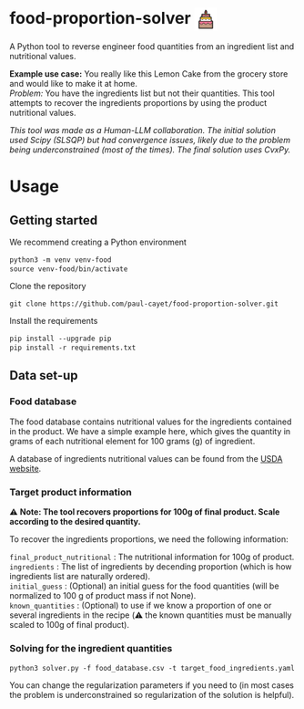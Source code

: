# food-proportion-solver <img src="cake.png" alt="drawing" width="40" style="vertical-align:middle"/>

A Python tool to reverse engineer food quantities from an ingredient list and nutritional values.


**Example use case:** You really like this Lemon Cake from the grocery store and would like to make it at home.\
_Problem:_ You have the ingredients list but not their quantities. This tool attempts to recover the ingredients proportions by using the product nutritional values.

_This tool was made as a Human-LLM collaboration. The initial solution used Scipy (SLSQP) but had convergence issues, likely due to the problem being underconstrained (most of the times). The final solution uses CvxPy._


# Usage

## Getting started

We recommend creating a Python environment
```
python3 -m venv venv-food
source venv-food/bin/activate
```

Clone the repository
```
git clone https://github.com/paul-cayet/food-proportion-solver.git
```

Install the requirements
```
pip install --upgrade pip
pip install -r requirements.txt
```



## Data set-up

### Food database

The food database contains nutritional values for the ingredients contained in the product. We have a simple example here, which gives the quantity in grams of each nutritional element for 100 grams (g) of ingredient. 

A database of ingredients nutritional values can be found from the [USDA website](https://fdc.nal.usda.gov/download-datasets.html).


### Target product information

⚠️ **Note: The tool recovers proportions for 100g of final product. Scale according to the desired quantity.**

To recover the ingredients proportions, we need the following information:

`final_product_nutritional` : The nutritional information for 100g of product.\
`ingredients` : The list of ingredients by decending proportion (which is how ingredients list are naturally ordered).\
`initial_guess` : (Optional) an initial guess for the food quantities (will be normalized to 100 g of product mass if not None).\
`known_quantities` : (Optional) to use if we know a proportion of one or several ingredients in the recipe (⚠️ the known quantities must be manually scaled to 100g of final product).


### Solving for the ingredient quantities

```
python3 solver.py -f food_database.csv -t target_food_ingredients.yaml
```

You can change the regularization parameters if you need to (in most cases the problem is underconstrained so regularization of the solution is helpful).